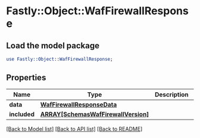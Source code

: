 # Fastly::Object::WafFirewallResponse

## Load the model package
```perl
use Fastly::Object::WafFirewallResponse;
```

## Properties
Name | Type | Description | Notes
------------ | ------------- | ------------- | -------------
**data** | [**WafFirewallResponseData**](WafFirewallResponseData.md) |  | [optional] 
**included** | [**ARRAY[SchemasWafFirewallVersion]**](SchemasWafFirewallVersion.md) |  | [optional] 

[[Back to Model list]](../README.md#documentation-for-models) [[Back to API list]](../README.md#documentation-for-api-endpoints) [[Back to README]](../README.md)



